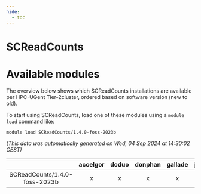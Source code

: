 ```yaml
---
hide:
  - toc
---
```


SCReadCounts
============

# Available modules


The overview below shows which SCReadCounts installations are available per HPC-UGent Tier-2cluster, ordered based on software version (new to old).

To start using SCReadCounts, load one of these modules using a `module load` command like:

```shell
module load SCReadCounts/1.4.0-foss-2023b
```

*(This data was automatically generated on Wed, 04 Sep 2024 at 14:30:02 CEST)*  

| |accelgor|doduo|donphan|gallade|joltik|shinx|skitty|
| :---: | :---: | :---: | :---: | :---: | :---: | :---: | :---: |
|SCReadCounts/1.4.0-foss-2023b|x|x|x|x|x|x|x|

